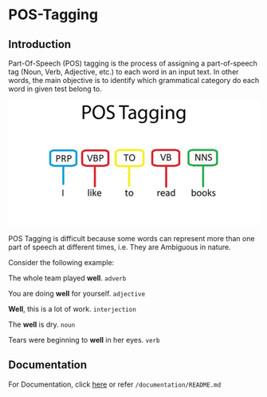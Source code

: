 # POS-Tagging

## Introduction

Part-Of-Speech (POS) tagging is the process of assigning a part-of-speech tag (Noun, Verb, Adjective, etc.) to each word in an input text. In other words, the main objective is to identify which grammatical category do each word in given test belong to.

<img src = "assets/POS-Tagging.jpg" alt="POS-Tagging">

POS Tagging is difficult because some words can represent more than one part of speech at different times, i.e. They are Ambiguous in nature.

Consider the following example:

The whole team played <b>well</b>. ```adverb```

You are doing <b>well</b> for yourself. ```adjective```

<b>Well</b>, this is a lot of work. ```interjection```

The <b>well</b> is dry. ```noun```

Tears were beginning to <b>well</b> in her eyes. ```verb```

## Documentation

For Documentation, click <a href="/documentation/README.md">here</a> or refer ```/documentation/README.md```